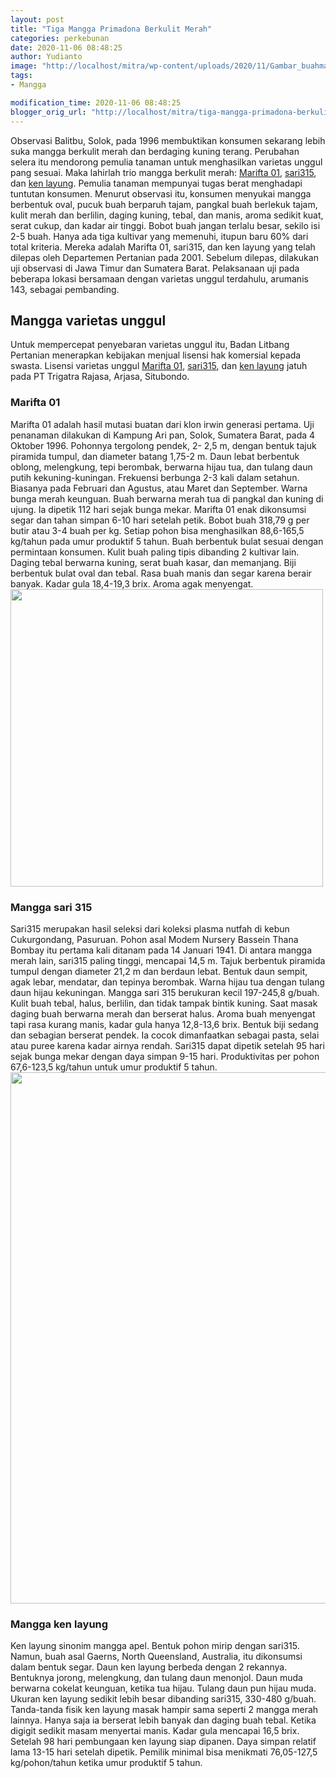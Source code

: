 ```yaml
---
layout: post
title: "Tiga Mangga Primadona Berkulit Merah"
categories: perkebunan
date: 2020-11-06 08:48:25
author: Yudianto
image: "http://localhost/mitra/wp-content/uploads/2020/11/Gambar_buahmangga_1080x720.jpg"
tags:
- Mangga

modification_time: 2020-11-06 08:48:25
blogger_orig_url: "http://localhost/mitra/tiga-mangga-primadona-berkulit-merah.html"
---
```


Observasi Balitbu, Solok, pada 1996 membuktikan konsumen sekarang lebih suka mangga berkulit merah dan berdaging kuning terang. Perubahan selera itu mendorong pemulia tanaman untuk menghasilkan varietas unggul pang sesuai. Maka lahirlah trio mangga berkulit merah: <a href="#Marifta01">Marifta 01</a>, <a href="#sari315">sari315</a>, dan <a href="#layung">ken layung</a>.
Pemulia tanaman mempunyai tugas berat menghadapi tuntutan konsumen. Menurut observasi itu, konsumen menyukai mangga berbentuk oval, pucuk buah berparuh tajam, pangkal buah berlekuk tajam, kulit merah dan berlilin, daging kuning, tebal, dan manis, aroma sedikit kuat, serat cukup, dan kadar air tinggi. Bobot buah jangan terlalu besar, sekilo isi 2-5 buah.
Hanya ada tiga kultivar yang memenuhi, itupun baru 60% dari total kriteria. Mereka adalah Marifta 01, sari315, dan ken layung yang telah dilepas oleh Departemen Pertanian pada 2001. Sebelum dilepas, dilakukan uji observasi di Jawa Timur dan Sumatera Barat. Pelaksanaan uji pada beberapa lokasi bersamaan dengan varietas unggul terdahulu, arumanis 143, sebagai pembanding.
<h2>Mangga varietas unggul</h2>
Untuk mempercepat penyebaran varietas unggul itu, Badan Litbang Pertanian menerapkan kebijakan menjual lisensi hak komersial kepada swasta. Lisensi varietas unggul <a href="#Marifta01">Marifta 01</a>, <a href="#sari315">sari315</a>, dan <a href="#layung">ken layung</a> jatuh pada PT Trigatra Rajasa, Arjasa, Situbondo.
<h3 id="Marifta01">Marifta 01</h3>
Marifta 01 adalah hasil mutasi buatan dari klon irwin generasi pertama. Uji penanaman dilakukan di Kampung Ari pan, Solok, Sumatera Barat, pada 4 Oktober 1996. Pohonnya tergolong pendek, 2- 2,5 m, dengan bentuk tajuk piramida tumpul, dan diameter batang 1,75-2 m. Daun lebat berbentuk oblong, melengkung, tepi berombak, berwarna hijau tua, dan tulang daun putih kekuning-kuningan.
Frekuensi berbunga 2-3 kali dalam setahun. Biasanya pada Februari dan Agustus, atau Maret dan September. Warna bunga merah keunguan. Buah berwarna merah tua di pangkal dan kuning di ujung. Ia dipetik 112 hari sejak bunga mekar. Marifta 01 enak dikonsumsi segar dan tahan simpan 6-10 hari setelah petik. Bobot buah 318,79 g per butir atau 3-4 buah per kg. Setiap pohon bisa menghasilkan 88,6-165,5 kg/tahun pada umur produktif 5 tahun.
Buah berbentuk bulat sesuai dengan permintaan konsumen. Kulit buah paling tipis dibanding 2 kultivar lain. Daging tebal berwarna kuning, serat buah kasar, dan memanjang. Biji berbentuk bulat oval dan tebal. Rasa buah manis dan segar karena berair banyak. Kadar gula 18,4-19,3 brix. Aroma agak menyengat.
<a href="http://127.0.0.1/mitra/wp-content/uploads/2020/11/mangga.jpg"><img class="aligncenter wp-image-20357 size-full" src="http://127.0.0.1/mitra/wp-content/uploads/2020/11/mangga.jpg" alt="" width="500" height="476" /></a>
<h3 id="sari315">Mangga sari 315</h3>
Sari315 merupakan hasil seleksi dari koleksi plasma nutfah di kebun Cukurgondang, Pasuruan. Pohon asal Modem Nursery Bassein Thana Bombay itu pertama kali ditanam pada 14 Januari 1941.
Di antara mangga merah lain, sari315 paling tinggi, mencapai 14,5 m. Tajuk berbentuk piramida tumpul dengan diameter 21,2 m dan berdaun lebat. Bentuk daun sempit, agak lebar, mendatar, dan tepinya berombak. Warna hijau tua dengan tulang daun hijau kekuningan.
Mangga sari 315 berukuran kecil 197-245,8 g/buah. Kulit buah tebal, halus, berlilin, dan tidak tampak bintik kuning. Saat masak daging buah berwarna merah dan berserat halus. Aroma buah menyengat tapi rasa kurang manis, kadar gula hanya 12,8-13,6 brix. Bentuk biji sedang dan sebagian berserat pendek.
Ia cocok dimanfaatkan sebagai pasta, selai atau puree karena kadar airnya rendah. Sari315 dapat dipetik setelah 95 hari sejak bunga mekar dengan daya simpan 9-15 hari. Produktivitas per pohon 67,6-123,5 kg/tahun untuk umur produktif 5 tahun.
<a href="http://127.0.0.1/mitra/wp-content/uploads/2020/11/sari315.jpg"><img class="aligncenter wp-image-20359 size-full" src="http://127.0.0.1/mitra/wp-content/uploads/2020/11/sari315.jpg" alt="" width="1511" height="850" /></a>
<h3 id="layung">Mangga ken layung</h3>
Ken layung sinonim mangga apel. Bentuk pohon mirip dengan sari315. Namun, buah asal Gaerns, North Queensland, Australia, itu dikonsumsi dalam bentuk segar.
Daun ken layung berbeda dengan 2 rekannya. Bentuknya jorong, melengkung, dan tulang daun menonjol. Daun muda berwarna cokelat keunguan, ketika tua hijau. Tulang daun pun hijau muda.
Ukuran ken layung sedikit lebih besar dibanding sari315, 330-480 g/buah. Tanda-tanda fisik ken layung masak hampir sama seperti 2 mangga merah lainnya. Hanya saja ia berserat lebih banyak dan daging buah tebal. Ketika digigit sedikit masam menyertai manis. Kadar gula mencapai 16,5 brix.
Setelah 98 hari pembungaan ken layung siap dipanen. Daya simpan relatif lama 13-15 hari setelah dipetik. Pemilik minimal bisa menikmati 76,05-127,5 kg/pohon/tahun ketika umur produktif 5 tahun.
